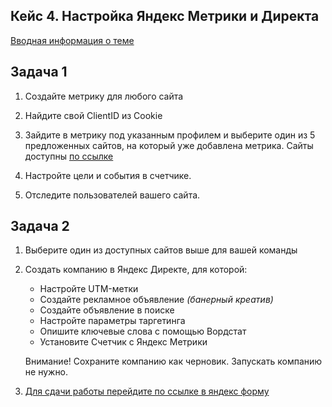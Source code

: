 ## Кейс 4. Настройка Яндекс Метрики и Директа

[Вводная информация о теме](info.md)

<!-- ## Описание кейса -->

## Задача 1

1. Создайте метрику для любого сайта

2. Найдите свой ClientID из Cookie

3. Зайдите в метрику под указанным профилем и выберите один из 5 предложенных сайтов, на который уже добавлена метрика. Cайты доступны [по ссылке](https://disk.yandex.ru/d/rzm084MT1q8YHA)
  
4. Настройте цели и события в счетчике.

5. Отследите пользователей вашего сайта.

## Задача 2

1. Выберите один из доступных сайтов выше для вашей команды
2. Создать компанию в Яндекс Директе, для которой:
   
   * Настройте UTM-метки
   * Создайте рекламное объявление _(банерный креатив)_
   * Создайте объявление в поиске
   * Настройте параметры таргетинга
   * Опишите ключевые слова с помощью Вордстат
   * Установите Счетчик с Яндекс Метрики

    Внимание! Сохраните компанию как черновик. Запускать компанию не нужно.

3. [Для сдачи работы перейдите по ссылке в яндекс форму](https://forms.yandex.ru/cloud/67259f63eb614604f13f2048/)


